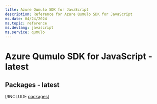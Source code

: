 ```yaml
---
title: Azure Qumulo SDK for JavaScript
description: Reference for Azure Qumulo SDK for JavaScript
ms.date: 04/24/2024
ms.topic: reference
ms.devlang: javascript
ms.service: qumulo
---
```

# Azure Qumulo SDK for JavaScript - latest
## Packages - latest
[!INCLUDE [packages](qumulo-index.md)]